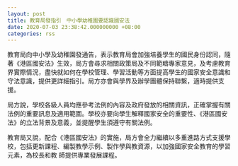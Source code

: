 ```yaml
---
layout: post
title: 教育局發指引　中小學幼稚園要認識國安法
date: 2020-07-03 23:38:42.000000000 +08:00
categories: rss
---
```


教育局向中小學及幼稚園發通告，表示教育局會加強培養學生的國民身份認同，隨著《港區國安法》生效，局方會尋求相關政策局及不同範疇專家意見，及考慮教育界實際情況，盡快就如何在學校管理、學習活動等方面提高學生的國家安全意識和守法意識，提供更詳細指引。局方亦會與學界及辦學團體保持聯繫，適時提供支援。

局方說，學校各級人員均應參考法例的內容及政府發放的相關資訊，正確掌握有關法例的重要訊息及適用範圍。學校亦要向學生解釋國家安全的重要性、《港區國安法》的立法背景及意義，並提醒學生須遵守有關法例。

教育局又說，配合《港區國安法》的實施，局方會全力繼續以多重進路方式支援學校，包括更新課程、編製教學示例、製作學與教資源，以加強國家安全教育的學習元素，為校長和教 師提供專業發展課程。
